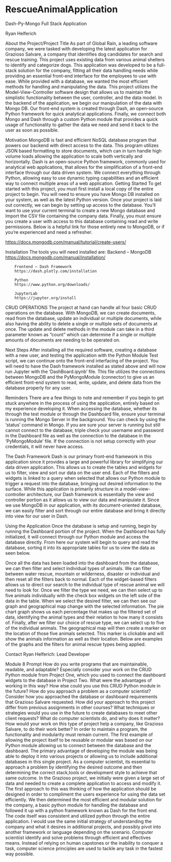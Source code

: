 # RescueAnimalApplication
Dash-Py-Mongo Full Stack Application

Ryan Helferich

About the Project/Project Title
As part of Global Rain, a leading software company, we were tasked with developing the latest application for Grazioso Salvare, a company that identifies dog candidates for search and rescue training. This project uses existing data from various animal shelters to identify and categorize dogs. This application was developed to be a full-stack solution for the company, fitting all their data handling needs while providing an essential front-end interface for the employees to use with ease. While provided with a database, we wanted the most efficient methods for handling and manipulating the data. This project utilizes the Model-View-Controller software design that allows us to maintain the simplistic functionality between the user, controller, and the data model. In the backend of the application, we begin our manipulation of the data with Mongo DB. Our front-end system is created through Dash, an open-source Python framework for quick analytical applications. Finally, we connect both Mongo and Dash through a custom Python module that provides a quick usage of functionality to gather the data we need and send it back to the user as soon as possible. 

Motivation
MongoDB is fast and efficient NoSQL database program that powers our backend with direct access to the data. This program utilizes JSON based formatting to store documents, which can in turn handle high volume loads allowing the application to scale both vertically and horizontally. Dash is an open-source Python framework, commonly used for analytical web applications, that allows for the simplification of a front-end interface through our data driven system. We connect everything through Python, allowing easy to use dynamic typing capabilities and an efficient way to connect multiple areas of a web application. 
Getting Started
To get started with this project, you must first install a local copy of the entire project to begin. You will need to ensure you have Mongo DB installed on your system, as well as the latest Python version. Once your project is laid out correctly, we can begin by setting up access to the database. You’ll want to use your current terminal to create a new Mongo database and Import the CSV file containing the company data. Finally, you must ensure you create a user with access to this database containing read and write permissions. Below is a helpful link for those entirely new to MongoDB, or if you’re experienced and need a refresher. 

https://docs.mongodb.com/manual/tutorial/create-users/

Installation
The tools you will need installed are:
		Backend – MongoDB
		https://docs.mongodb.com/manual/installation/

		Frontend – Dash Framework
		https://dash.plotly.com/installation

		Python
		https://www.python.org/downloads/

		JupyterLab
		https://jupyter.org/install	

CRUD OPERATIONS
The project at hand can handle all four basic CRUD operations on the database. With MongoDB, we can create documents, read from the database, update an individual or multiple documents, while also having the ability to delete a single or multiple sets of documents at once. The update and delete methods in the module can take in a third parameter known as “count” which can determine if a single or multiple amounts of documents are needing to be operated on. 

Next Steps
After installing all the required software, creating a database with a new user, and testing the application with the Python Module Test script, we can continue onto the front-end interfacing of the project. You will need to have the Dash framework installed as stated above and will now run Jupyter with the ‘DashBoard.ipynb’ file. This file utilizes the connections between MongoDB and the PyMongoModule (connector) to give us an efficient front-end system to read, write, update, and delete data from the database properly for any user. 
 
Reminders
	There are a few things to note and remember if you begin to get stuck anywhere in the process of using the application, entirely based on my experience developing it. When accessing the database, whether its through the test module or through the Dashboard file, ensure your terminal is running the Mongo Server in the background. You can check by using the ‘status’ command in Mongo. If you are sure your server is running but still cannot connect to the database, triple check your username and password in the Dashboard file as well as the connection to the database in the ‘PyMongoModule’ file. If the connection is not setup correctly with your credentials, it will never have access.

The Dash Framework
Dash is our primary front-end framework in this application since it provides a large and powerful library for simplifying our data driven application. This allows us to create the tables and widgets for us to filter, view and sort our data on the user end. Each of the filters and widgets is linked to a query when selected that allows our Python module to trigger a request into the database, bringing out desired information to the surface. While this application is primarily structure in a model-view-controller architecture, our Dash framework is essentially the view and controller portion as it allows us to view our data and manipulate it. Since we use MongoDB in our application, with its document-oriented database, we can easily filter and sort through our entire database and bring it directly into view for our user in Dash. 

Using the Application
Once the database is setup and running, begin by running the Dashboard portion of the project. When the Dashboard has fully initialized, it will connect through our Python module and access the database directly. From here our system will begin to query and read the database, sorting it into its appropriate tables for us to view the data as seen below. 
 
Once all the data has been loaded into the dashboard from the database, we can then filter and select individual types of animals. We can filter between water rescue, mountain or wilderness, disaster or individual and then reset all the filters back to normal. Each of the widget-based filters allows us to direct our search to the individual type of rescue animal we will need to look for. Once we filter the type we need, we can then select up to five animals individually with the check box widgets on the left side of the data in the table. When we select the desired filter, we can then see our graph and geographical map change with the selected information. The pie chart graph shows us each percentage that makes up the filtered set of data, identifying the animal types and their relation to how many it consists of. Finally, after we filter our choice of rescue type, we can select up to five of the individual animals. The geographical map will then create a marker on the location of those five animals selected. This marker is clickable and will show the animals information as well as their location. Below are examples of the graphs and the filters for animal rescue types being applied. 
     
Contact
Ryan Helferich: Lead Developer

Module 8 Prompt
    How do you write programs that are maintainable, readable, and adaptable? Especially consider your work on the CRUD Python module from Project One, which you used to connect the dashboard widgets to the database in Project Two. What were the advantages of working in this way? How else could you use this CRUD Python module in the future?
    How do you approach a problem as a computer scientist? Consider how you approached the database or dashboard requirements that Grazioso Salvare requested. How did your approach to this project differ from previous assignments in other courses? What techniques or strategies would you use in the future to create databases to meet other client requests?
    What do computer scientists do, and why does it matter? How would your work on this type of project help a company, like Grazioso Salvare, to do their work better?
    In order to maintain a program, the functionality and modularity must remain current. The first example of allowing the project itself to be reusable or modular was based on our Python module allowing us to connect between the database and the dashboard. The primary advantage of developing the module was being able to deploy it into various projects or allowing us to include additional databases in this single project. As a computer scientist, its essential to approach a problem by identifying the desired outcome and then determining the correct stack,tools or development style to achieve that same outcome. In the Grazioso project, we initially were given a large set of data and needed to create a complete application to access and modify it. The first approach to this was thinking of how the application should be designed in order to compliment the users experience for using the data set efficiently. We then determined the most efficient and modular solution for the company, a basic python module for handling the database and followed it up with a python framework known as Dash for the front end. The code itself was consistent and utilized python through the entire application. I would use the same initial strategy of understanding the company and what it desires in additional projects, and possibly pivot into another framework or language depending on the scenario. Computer scientiist identify and solve problems through efficient and effectives means. Instead of relying on human capstones or the inability to conquer a task, computer science principles are used to tackle any task in the fastest way possible. 
